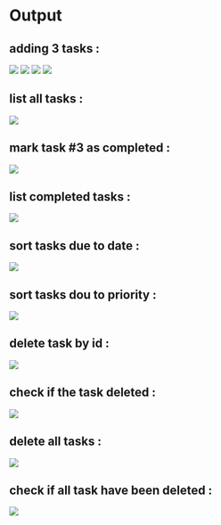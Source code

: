 # Output

## adding 3 tasks :
![](./demo/1.png)
![](./demo/2.png)
![](./demo/3.png)
![](./demo/4.png)

## list all tasks :
![](./demo/5.png)

## mark task #3 as completed :
![](./demo/6.png)

## list completed tasks :
![](./demo/7.png)

## sort tasks due to date :
![](./demo/8.png)

## sort tasks dou to priority :
![](./demo/9.png)

## delete task by id :
![](./demo/10.png)

## check if the task deleted :
![](./demo/11.png)

## delete all tasks :
![](./demo/12.png)

## check if all task have been deleted :
![](./demo/13.png)
